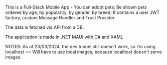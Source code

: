 This is a Full-Stack Mobile App - You can adopt pets; Be shown pets ordered by age, by popularity, by gender, by breed; It contains a user JWT factory, custom Message Handler and Trust Provider. 

The data is fetched via API from a DB.

The application is made in .NET MAUI with C# and XAML



NOTES:
As of 23/03/2024, the dev tunnel still doesn't work, so I'm using localhost == Will have to use local images, because localhost doesn't serve images.
